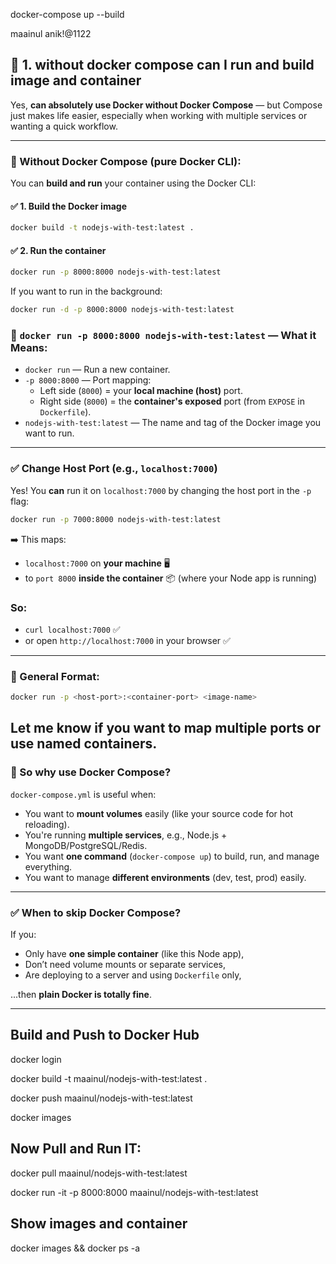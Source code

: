 docker-compose up --build

maainul anik!@1122

## 🙌 1. without docker compose can I run and build image and container

Yes, **can absolutely use Docker without Docker Compose** — but Compose just makes life easier, especially when working with multiple services or wanting a quick workflow.

---

### 🔧 Without Docker Compose (pure Docker CLI):

You can **build and run** your container using the Docker CLI:

#### ✅ 1. **Build the Docker image**

```bash
docker build -t nodejs-with-test:latest .
```

#### ✅ 2. **Run the container**

```bash
docker run -p 8000:8000 nodejs-with-test:latest
```

If you want to run in the background:

```bash
docker run -d -p 8000:8000 nodejs-with-test:latest
```

### 🧠 `docker run -p 8000:8000 nodejs-with-test:latest` — What it Means:

- `docker run` — Run a new container.
- `-p 8000:8000` — Port mapping:
  - Left side (`8000`) = your **local machine (host)** port.
  - Right side (`8000`) = the **container's exposed** port (from `EXPOSE` in `Dockerfile`).
- `nodejs-with-test:latest` — The name and tag of the Docker image you want to run.

---

### ✅ Change Host Port (e.g., `localhost:7000`)

Yes! You **can** run it on `localhost:7000` by changing the host port in the `-p` flag:

```bash
docker run -p 7000:8000 nodejs-with-test:latest
```

➡️ This maps:

- `localhost:7000` on **your machine** 🖥️
- to `port 8000` **inside the container** 📦 (where your Node app is running)

### So:

- `curl localhost:7000` ✅
- or open `http://localhost:7000` in your browser ✅

---

### 🔁 General Format:

```bash
docker run -p <host-port>:<container-port> <image-name>
```

## Let me know if you want to map multiple ports or use named containers.

### 🧩 So why use Docker Compose?

`docker-compose.yml` is useful when:

- You want to **mount volumes** easily (like your source code for hot reloading).
- You're running **multiple services**, e.g., Node.js + MongoDB/PostgreSQL/Redis.
- You want **one command** (`docker-compose up`) to build, run, and manage everything.
- You want to manage **different environments** (dev, test, prod) easily.

---

### ✅ When to skip Docker Compose?

If you:

- Only have **one simple container** (like this Node app),
- Don’t need volume mounts or separate services,
- Are deploying to a server and using `Dockerfile` only,

...then **plain Docker is totally fine**.

---

## Build and Push to Docker Hub

docker login

docker build -t maainul/nodejs-with-test:latest .

docker push maainul/nodejs-with-test:latest

docker images

## Now Pull and Run IT:

docker pull maainul/nodejs-with-test:latest

docker run -it -p 8000:8000 maainul/nodejs-with-test:latest

## Show images and container

docker images && docker ps -a
